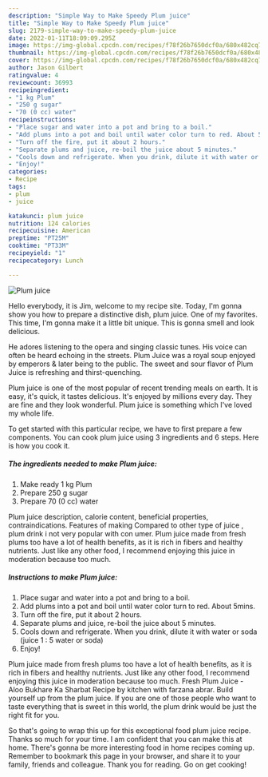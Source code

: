 ```yaml
---
description: "Simple Way to Make Speedy Plum juice"
title: "Simple Way to Make Speedy Plum juice"
slug: 2179-simple-way-to-make-speedy-plum-juice
date: 2022-01-11T18:09:09.295Z
image: https://img-global.cpcdn.com/recipes/f78f26b7650dcf0a/680x482cq70/plum-juice-recipe-main-photo.jpg
thumbnail: https://img-global.cpcdn.com/recipes/f78f26b7650dcf0a/680x482cq70/plum-juice-recipe-main-photo.jpg
cover: https://img-global.cpcdn.com/recipes/f78f26b7650dcf0a/680x482cq70/plum-juice-recipe-main-photo.jpg
author: Jason Gilbert
ratingvalue: 4
reviewcount: 36993
recipeingredient:
- "1 kg Plum"
- "250 g sugar"
- "70 (0 cc) water"
recipeinstructions:
- "Place sugar and water into a pot and bring to a boil."
- "Add plums into a pot and boil until water color turn to red. About 5mins."
- "Turn off the fire, put it about 2 hours."
- "Separate plums and juice, re-boil the juice about 5 minutes."
- "Cools down and refrigerate. When you drink, dilute it with water or soda (juice 1 : 5 water or soda)"
- "Enjoy!"
categories:
- Recipe
tags:
- plum
- juice

katakunci: plum juice 
nutrition: 124 calories
recipecuisine: American
preptime: "PT25M"
cooktime: "PT33M"
recipeyield: "1"
recipecategory: Lunch

---
```



![Plum juice](https://img-global.cpcdn.com/recipes/f78f26b7650dcf0a/680x482cq70/plum-juice-recipe-main-photo.jpg)

Hello everybody, it is Jim, welcome to my recipe site. Today, I'm gonna show you how to prepare a distinctive dish, plum juice. One of my favorites. This time, I'm gonna make it a little bit unique. This is gonna smell and look delicious.

He adores listening to the opera and singing classic tunes. His voice can often be heard echoing in the streets. Plum Juice was a royal soup enjoyed by emperors &amp; later being to the public. The sweet and sour flavor of Plum Juice is refreshing and thirst-quenching.

Plum juice is one of the most popular of recent trending meals on earth. It is easy, it's quick, it tastes delicious. It's enjoyed by millions every day. They are fine and they look wonderful. Plum juice is something which I've loved my whole life.


To get started with this particular recipe, we have to first prepare a few components. You can cook plum juice using 3 ingredients and 6 steps. Here is how you cook it.

<!--inarticleads1-->

##### The ingredients needed to make Plum juice:

1. Make ready 1 kg Plum
1. Prepare 250 g sugar
1. Prepare 70 (0 cc) water


Plum juice description, calorie content, beneficial properties, contraindications. Features of making Compared to other type of juice , plum drink i not very popular with con umer. Plum juice made from fresh plums too have a lot of health benefits, as it is rich in fibers and healthy nutrients. Just like any other food, I recommend enjoying this juice in moderation because too much. 

<!--inarticleads2-->

##### Instructions to make Plum juice:

1. Place sugar and water into a pot and bring to a boil.
1. Add plums into a pot and boil until water color turn to red. About 5mins.
1. Turn off the fire, put it about 2 hours.
1. Separate plums and juice, re-boil the juice about 5 minutes.
1. Cools down and refrigerate. When you drink, dilute it with water or soda (juice 1 : 5 water or soda)
1. Enjoy!


Plum juice made from fresh plums too have a lot of health benefits, as it is rich in fibers and healthy nutrients. Just like any other food, I recommend enjoying this juice in moderation because too much. Fresh Plum Juice - Aloo Bukhare Ka Sharbat Recipe by kitchen with farzana abrar. Build yourself up from the plum juice. If you are one of those people who want to taste everything that is sweet in this world, the plum drink would be just the right fit for you. 

So that's going to wrap this up for this exceptional food plum juice recipe. Thanks so much for your time. I am confident that you can make this at home. There's gonna be more interesting food in home recipes coming up. Remember to bookmark this page in your browser, and share it to your family, friends and colleague. Thank you for reading. Go on get cooking!
